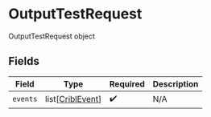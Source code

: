 # OutputTestRequest

OutputTestRequest object


## Fields

| Field                                                 | Type                                                  | Required                                              | Description                                           |
| ----------------------------------------------------- | ----------------------------------------------------- | ----------------------------------------------------- | ----------------------------------------------------- |
| `events`                                              | list[[CriblEvent](../../models/shared/criblevent.md)] | :heavy_check_mark:                                    | N/A                                                   |